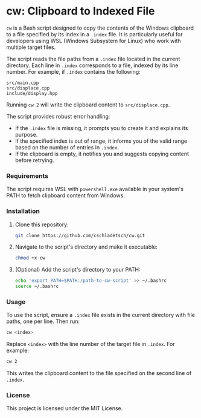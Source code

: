 
# cw: Clipboard to Indexed File

`cw` is a Bash script designed to copy the contents of the Windows clipboard to a file specified by its index in a `.index` file. It is particularly useful for developers using WSL (Windows Subsystem for Linux) who work with multiple target files.

The script reads the file paths from a `.index` file located in the current directory. Each line in `.index` corresponds to a file, indexed by its line number. For example, if `.index` contains the following:

```
src/main.cpp
src/displace.cpp
include/display.hpp
```

Running `cw 2` will write the clipboard content to `src/displace.cpp`.

The script provides robust error handling:
- If the `.index` file is missing, it prompts you to create it and explains its purpose.
- If the specified index is out of range, it informs you of the valid range based on the number of entries in `.index`.
- If the clipboard is empty, it notifies you and suggests copying content before retrying.

### Requirements
The script requires WSL with `powershell.exe` available in your system's PATH to fetch clipboard content from Windows.

### Installation
1. Clone this repository:
   ```bash
   git clone https://github.com/cschladetsch/cw.git
   ```
2. Navigate to the script's directory and make it executable:
   ```bash
   chmod +x cw
   ```
3. (Optional) Add the script's directory to your PATH:
   ```bash
   echo 'export PATH=$PATH:/path-to-cw-script' >> ~/.bashrc
   source ~/.bashrc
   ```

### Usage
To use the script, ensure a `.index` file exists in the current directory with file paths, one per line. Then run:
```bash
cw <index>
```
Replace `<index>` with the line number of the target file in `.index`. For example:
```bash
cw 2
```
This writes the clipboard content to the file specified on the second line of `.index`.

### License
This project is licensed under the MIT License.
